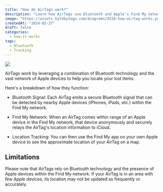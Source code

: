 ```yaml
---
title: "How do AirTags work?"
description: "Learn how AirTags use Bluetooth and Apple's Find My network to locate items."
image: "https://assets.bytebytego.com/diagrams/0216-how-airtag-works.png"
createdAt: "2024-02-27"
draft: false
categories:
  - how-it-works
tags:
  - Bluetooth
  - Tracking
---
```


![](https://assets.bytebytego.com/diagrams/0216-how-airtag-works.png)

AirTags work by leveraging a combination of Bluetooth technology and the vast network of Apple devices to help you locate your lost items.

Here's a breakdown of how they function:

*   Bluetooth Signal: Each AirTag emits a secure Bluetooth signal that can be detected by nearby Apple devices (iPhones, iPads, etc.) within the Find My network.

*   Find My Network: When an AirTag comes within range of an Apple device in the Find My network, that device anonymously and securely relays the AirTag's location information to iCloud.

*   Location Tracking: You can then use the Find My app on your own Apple device to see the approximate location of your AirTag on a map.

## Limitations

Please note that AirTags rely on Bluetooth technology and the presence of Apple devices within the Find My network. If your AirTag is in an area with few Apple devices, its location may not be updated as frequently or accurately.
